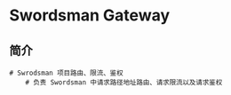 # Swordsman Gateway

## 简介

```shell
# Swrodsman 项目路由、限流、鉴权
	# 负责 Swordsman 中请求路径地址路由、请求限流以及请求鉴权
```

